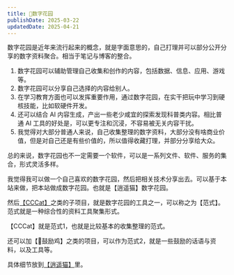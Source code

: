 ```yaml
---
title: 🌸数字花园
publishDate: 2025-03-22
updatedDate: 2025-04-21
---
```


数字花园是近年来流行起来的概念，就是字面意思的，自己打理并可以部分公开分享的数字资料聚合。相当于笔记与博客的整合。

1. 数字花园可以辅助管理自己收集和创作的内容，包括数据、信息、应用、游戏等。
2. 数字花园可以分享自己选择的内容给别人。
3. 在学习教育方面也可以发挥重要作用，通过数字花园，在实干把玩中学习到硬核技能，比如软硬件开发。
4. 还可以结合 AI 内容生成，产出一些老少咸宜的探索发现科普类内容。相比普通 AI 工具的好处是，可以更专注和沉浸，不容易被无关内容干扰。
5. 我觉得对大部分普通人来说，自己收集整理的数字资料，大部分没有啥商业价值，但是对自己还是有些价值的，所以值得收藏打理，并部分分享给大众。

总的来说，数字花园也不一定需要一个软件，可以是一系列文件、软件、服务的集合，形式灵活多样。

我觉得我可以做一个自己喜欢的数字花园，然后把相关技术分享出去。可以基于本站来做，把本站做成数字花园。也就是【逍遥猫】数字花园。

然后[【CCCat】](/paradigms/cccat)之类的子项目，就是数字花园的工具之一，可以称之为【范式】。范式就是一种综合性的资料工具聚集形式。

【CCCat】就是范式1，也就是比较基本的收集整理的范式。

还可以加【🐣鼓励鸡】之类的项目，可以作为范式2，就是一些鼓励的话语与资料，以及工具等。

具体细节放到[【逍遥猫】](/livecat/livecat)里。
